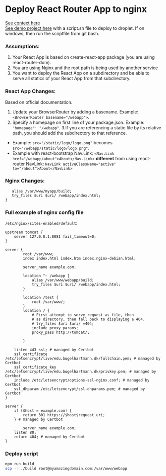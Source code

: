 # Deploy React Router App to nginx
[See context here](https://stackoverflow.com/questions/53207059/react-nginx-routing-to-subdirectory)  
[See demo project here](https://github.com/HartmannDemoCode/react2021fall) with a script.sh file to deploy to droplet. If on windows, then run the scriptfile from git bash.

### Assumptions:

1. Your React App is based on create-react-app package (you are using react-router-dom).
2. You are using Nginx and the root path is being used by another service
3. You want to deploy the React App on a subdirectory and be able to serve all statics of your React App from that subdirectory.

### React App Changes:
Based on official documentation.

1. Update your BrowserRouter by adding a basename. Example: `<BrowserRouter basename="/webapp">`.
2. Specify a homepage on first line of your package.json. Example: `"homepage": "/webapp"`.
3.If you are referencing a static file by its relative path, you should add the subdirectory to that reference. 
  - Example: `src="/static/logo/logo.png"` becomes `src="/webapp/static/logo/logo.png"`.
  - Example with react-bootstrap Nav.Link: `<Nav.Link href="/webapp/about">About</Nav.Link>` **different** from using react-router NavLink: `NavLink activeClassName="active" to="/about">About</NavLink>`

### Nginx Changes:

```location ^~ /webapp {
   alias /var/www/myapp/build;
   try_files $uri $uri/ /webapp/index.html;
}
```

### Full example of nginx config file
`/etc/nginx/sites-enabled/default`:

```
upstream tomcat {
    server 127.0.0.1:8081 fail_timeout=0;
}

server {
        root /var/www;
        index index.html index.htm index.nginx-debian.html;

        server_name example.com;

        location ^~ /webapp {
            alias /var/www/webapp/build;
            try_files $uri $uri/ /webapp/index.html;
        }

        location /test {
            root /var/www/;
        }
        location / {
            # First attempt to serve request as file, then
            # as directory, then fall back to displaying a 404.
            # try_files $uri $uri/ =404;
            include proxy_params;
            proxy_pass http://tomcat/;

        }

    listen 443 ssl; # managed by Certbot
    ssl_certificate /etc/letsencrypt/live/edu.bugelhartmann.dk/fullchain.pem; # managed by Certbot
    ssl_certificate_key /etc/letsencrypt/live/edu.bugelhartmann.dk/privkey.pem; # managed by Certbot
    include /etc/letsencrypt/options-ssl-nginx.conf; # managed by Certbot
    ssl_dhparam /etc/letsencrypt/ssl-dhparams.pem; # managed by Certbot
}

server {
    if ($host = example.com) {
        return 301 https://$host$request_uri;
    } # managed by Certbot

        server_name example.com;
    listen 80;
    return 404; # managed by Certbot
}
```
### Deploy script
```sh
npm run build
scp -r ./build root@myamazingdomain.com:/var/www/webapp
```